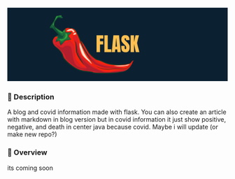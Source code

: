 <p align="center">
  <img src="header.png" align="tcenter">
</p>

### :notebook_with_decorative_cover: Description
A blog and covid information made with flask. You can also create an article with markdown in blog version but in covid information it just show positive, negative, 
and death in center java because covid. Maybe i will update (or make new repo?)

### :eyes: Overview
its coming soon
